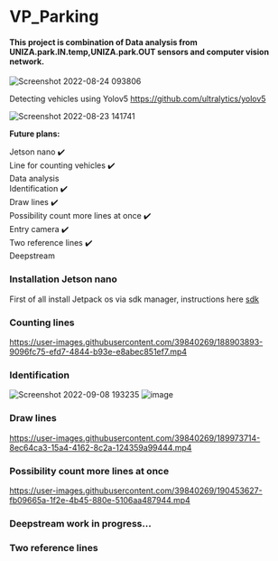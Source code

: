 # VP_Parking

#### This project is combination of Data analysis from UNIZA.park.IN.temp,UNIZA.park.OUT sensors and computer vision network.

![Screenshot 2022-08-24 093806](https://user-images.githubusercontent.com/39840269/186360953-110d638c-a17e-4dd6-8c74-baaec0e4dc9c.png)


Detecting vehicles using Yolov5
https://github.com/ultralytics/yolov5

![Screenshot 2022-08-23 141741](https://user-images.githubusercontent.com/39840269/186155954-ca5e52df-2b4d-497b-8b0f-029fe8de62bc.png)


**Future plans:**

Jetson nano ✔️ <br />
Line for counting vehicles ✔️<br />
Data analysis <br />
Identification ✔️ <br />
Draw lines ✔️ <br />
Possibility count more lines at once ✔️ <br />
Entry camera ✔️ <br /> 
Two reference lines ✔️<br />
Deepstream

### Installation Jetson nano <br />
<here>

First of all install Jetpack os via sdk manager, instructions here [sdk](https://www.waveshare.com/wiki/JETSON-NANO-DEV-KIT)
  
</here>

### Counting lines </br>
https://user-images.githubusercontent.com/39840269/188903893-9096fc75-efd7-4844-b93e-e8abec851ef7.mp4

### Identification<br />
![Screenshot 2022-09-08 193235](https://user-images.githubusercontent.com/39840269/189187889-78906253-27f8-431d-b966-14bf213a78c4.png)
![image](https://user-images.githubusercontent.com/39840269/189189265-78040d38-c9c9-48f2-bdd0-8f60a3766861.png)

### Draw lines <br />
https://user-images.githubusercontent.com/39840269/189973714-8ec64ca3-15a4-4162-8c2a-124359a99444.mp4

### Possibility count more lines at once  <br />
https://user-images.githubusercontent.com/39840269/190453627-fb09665a-1f2e-4b45-880e-5106aa487944.mp4

### Deepstream work in progress...  <br />

### Two reference lines  <br />


